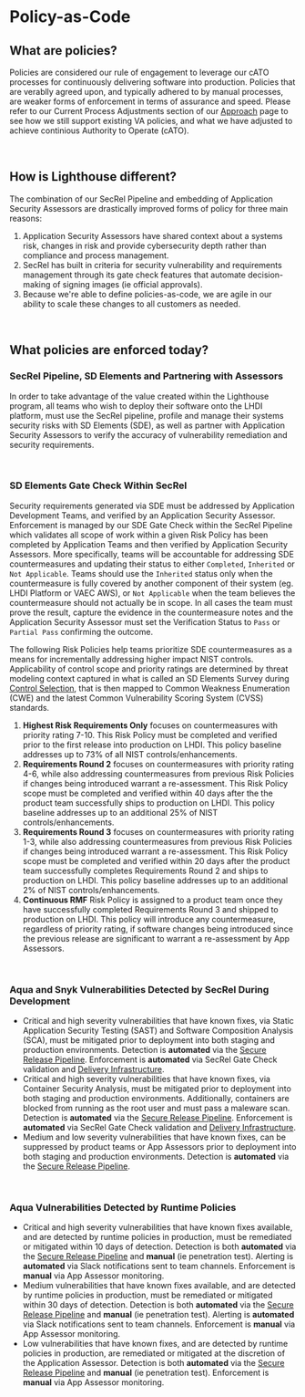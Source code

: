 # Policy-as-Code 

## What are policies?
Policies are considered our rule of engagement to leverage our cATO processes for continuously delivering software into production. Policies that are verablly agreed upon, and typically adhered to by manual processes, are weaker forms of enforcement in terms of assurance and speed. Please refer to our Current Process Adjustments section of our [Approach](approach.md) page to see how we still support existing VA policies, and what we have adjusted to achieve continious Authority to Operate (cATO).

<br/>

## How is Lighthouse different?
The combination of our SecRel Pipeline and embedding of Application Security Assessors are drastically improved forms of policy for three main reasons:

1. Application Security Assessors have shared context about a systems risk, changes in risk and provide cybersecurity depth rather than compliance and process management.
2. SecRel has built in criteria for security vulnerability and requirements management through its gate check features that automate decision-making of signing images (ie official approvals).
3. Because we're able to define policies-as-code, we are agile in our ability to scale these changes to all customers as needed.

<br/>

## What policies are enforced today?

### SecRel Pipeline, SD Elements and Partnering with Assessors
In order to take advantage of the value created within the Lighthouse program, all teams who wish to deploy their software onto the LHDI platform, must use the SecRel pipeline, profile and manage their systems security risks with SD Elements (SDE), as well as partner with Application Security Assessors to verify the accuracy of vulnerability remediation and security requirements.

<br/>

### SD Elements Gate Check Within SecRel
Security requirements generated via SDE must be addressed by Application Development Teams, and verified by an Application Security Assessor. Enforcement is managed by our SDE Gate Check within the SecRel Pipeline which validates all scope of work within a given Risk Policy has been completed by Application Teams and then verified by Application Security Assessors. More specifically, teams will be accountable for addressing SDE countermeasures and updating their status to either `Completed`, `Inherited` or `Not Applicable`. Teams should use the `Inherited` status only when the countermeasure is fully covered by another component of their system (eg. LHDI Platform or VAEC AWS), or `Not Applicable` when the team believes the countermeasure should not actually be in scope. In all cases the team must prove the result, capture the evidence in the countermeasure notes and the Application Security Assessor must set the Verification Status to `Pass` or `Partial Pass` confirming the outcome.

The following Risk Policies help teams prioritize SDE countermeasures as a means for incrementally addressing higher impact NIST controls. Applicability of control scope and priority ratings are determined by threat modeling context captured in what is called an SD Elements Survey during [Control Selection](selection.md), that is then mapped to Common Weakness Enumeration (CWE) and the latest Common Vulnerability Scoring System (CVSS) standards.

1. **Highest Risk Requirements Only** focuses on countermeasures with priority rating 7-10. This Risk Policy must be completed and verified prior to the first release into production on LHDI. This policy baseline addresses up to 73% of all NIST controls/enhancements.
2. **Requirements Round 2** focuses on countermeasures with priority rating 4-6, while also addressing countermeasures from previous Risk Policies if changes being introduced warrant a re-assessment. This Risk Policy scope must be completed and verified within 40 days after the the product team successfully ships to production on LHDI. This policy baseline addresses up to an additional 25% of NIST controls/enhancements.
2. **Requirements Round 3** focuses on countermeasures with priority rating 1-3, while also addressing countermeasures from previous Risk Policies if changes being introduced warrant a re-assessment. This Risk Policy scope must be completed and verified within 20 days after the product team successfully completes Requirements Round 2 and ships to production on LHDI. This policy baseline addresses up to an additional 2% of NIST controls/enhancements.
3. **Continuous RMF** Risk Policy is assigned to a product team once they have successfully completed Requirements Round 3 and shipped to production on LHDI. This policy will introduce any countermeasure, regardless of priority rating, if software changes being introduced since the previous release are significant to warrant a re-assessment by App Assessors.  
    
<br/>

### Aqua and Snyk Vulnerabilities Detected by SecRel During Development
- Critical and high severity vulnerabilities that have known fixes, via Static Application Security Testing (SAST) and Software Composition Analysis (SCA), must be mitigated prior to deployment into both staging and production environments. Detection is **automated** via the [Secure Release Pipeline](https://department-of-veterans-affairs.github.io/lighthouse-tornado). Enforcement is **automated** via SecRel Gate Check validation and [Delivery Infrastructure](https://department-of-veterans-affairs.github.io/lighthouse-di-documentation/).
- Critical and high severity vulnerabilities that have known fixes, via Container Security Analysis, must be mitigated prior to deployment into both staging and production environments. Additionally, containers are blocked from running as the root user and must pass a maleware scan. Detection is **automated** via the [Secure Release Pipeline](https://department-of-veterans-affairs.github.io/lighthouse-tornado/). Enforcement is **automated** via SecRel Gate Check validation and [Delivery Infrastructure](https://department-of-veterans-affairs.github.io/lighthouse-di-documentation/).
- Medium and low severity vulnerabilities that have known fixes, can be suppressed by product teams or App Assessors prior to deployment into both staging and production environments. Detection is **automated** via the [Secure Release Pipeline](https://department-of-veterans-affairs.github.io/lighthouse-tornado/). 
     
<br/>

### Aqua Vulnerabilities Detected by Runtime Policies
- Critical and high severity vulnerabilities that have known fixes available, and are detected by runtime policies in production, must be remediated or mitigated within 10 days of detection. Detection is both **automated** via the [Secure Release Pipeline](https://department-of-veterans-affairs.github.io/lighthouse-tornado/) and **manual** (ie penetration test). Alerting is **automated** via Slack notifications sent to team channels. Enforcement is **manual** via App Assessor monitoring.
- Medium vulnerabilities that have known fixes available, and are detected by runtime policies in production, must be remediated or mitigated within 30 days of detection. Detection is both **automated** via the  [Secure Release Pipeline](https://department-of-veterans-affairs.github.io/lighthouse-tornado/) and **manual** (ie penetration test). Alerting is **automated** via Slack notifications sent to team channels. Enforcement is **manual** via App Assessor monitoring. 
- Low vulnerabilities that have known fixes, and are detected by runtime policies in production, are remediated or mitigated at the discretion of the Application Assessor. Detection is both **automated** via the [Secure Release Pipeline](https://department-of-veterans-affairs.github.io/lighthouse-tornado/) and **manual** (ie penetration test). Enforcement is **manual** via App Assessor monitoring.
